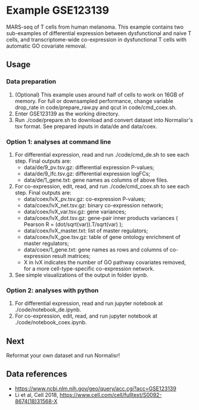 # Example GSE123139
MARS-seq of T cells from human melanoma. This example contains two sub-examples of differential expression between dysfunctional and naive T cells, and transcriptome-wide co-expression in dysfunctional T cells with automatic GO covariate removal.

## Usage
### Data preparation
1. (Optional) This example uses around half of cells to work on 16GB of memory. For full or downsampled performance, change variable drop_rate in code/prepare_raw.py and qcut in code/cmd_coex.sh.
2. Enter GSE123139 as the working directory.
3. Run ./code/prepare.sh to download and convert dataset into Normalisr's tsv format. See prepared inputs in data/de and data/coex.

### Option 1: analyses at command line
1. For differential expression, read and run ./code/cmd_de.sh to see each step. Final outputs are:
	* data/de/9_pv.tsv.gz: differential expression P-values;
	* data/de/9_lfc.tsv.gz: differential expression logFCs;
	* data/de/1_gene.txt: gene names as columns of above files.
2. For co-expression, edit, read, and run ./code/cmd_coex.sh to see each step. Final outputs are:
	* data/coex/lvX_pv.tsv.gz: co-expression P-values;
	* data/coex/lvX_net.tsv.gz: binary co-expression network;
	* data/coex/lvX_var.tsv.gz: gene variances;
	* data/coex/lvX_dot.tsv.gz: gene-pair inner products variances ( Pearson R = (dot/sqrt(var)).T/sqrt(var) );
	* data/coex/lvX_master.txt: list of master regulators;
	* data/coex/lvX_goe.tsv.gz: table of gene ontology enrichment of master regulators;
	* data/coex/1_gene.txt: gene names as rows and columns of co-expression result matrices;
	* X in lvX indicates the number of GO pathway covariates removed, for a more cell-type-specific co-expression network.
3. See simple visualizations of the output in folder ipynb.

### Option 2: analyses with python
1. For differential expression, read and run jupyter notebook at ./code/notebook_de.ipynb.
2. For co-expression, edit, read, and run jupyter notebook at ./code/notebook_coex.ipynb.

## Next
Reformat your own dataset and run Normalisr!

## Data references
* https://www.ncbi.nlm.nih.gov/geo/query/acc.cgi?acc=GSE123139
* Li et al, Cell 2018, https://www.cell.com/cell/fulltext/S0092-8674(18)31568-X
